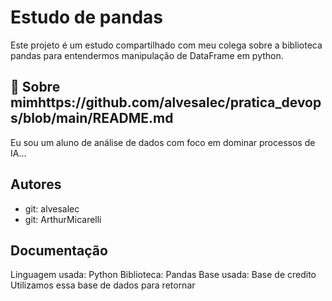   
# Estudo de pandas

Este projeto é um estudo compartilhado com meu colega sobre a biblioteca pandas para entendermos manipulação de DataFrame em python. 


## 🚀 Sobre mimhttps://github.com/alvesalec/pratica_devops/blob/main/README.md
Eu sou um aluno de análise de dados com foco em dominar processos de IA...


## Autores

- git: alvesalec
- git: ArthurMicarelli


## Documentação

Linguagem usada: Python
Biblioteca: Pandas
Base usada: Base de credito 
Utilizamos essa base de dados para retornar 

